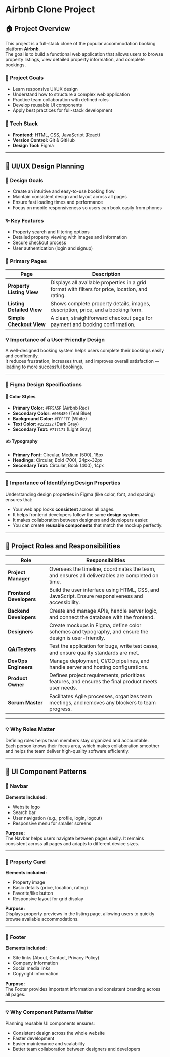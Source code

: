 # Airbnb Clone Project

## 🏠 Project Overview
This project is a full-stack clone of the popular accommodation booking platform **Airbnb**.  
The goal is to build a functional web application that allows users to browse property listings, view detailed property information, and complete bookings.

### 🎯 Project Goals
- Learn responsive UI/UX design
- Understand how to structure a complex web application
- Practice team collaboration with defined roles
- Develop reusable UI components
- Apply best practices for full-stack development

### 🧰 Tech Stack
- **Frontend:** HTML, CSS, JavaScript (React)
- **Version Control:** Git & GitHub
- **Design Tool:** Figma

- ---

## 🎨 UI/UX Design Planning

### 🏁 Design Goals
- Create an intuitive and easy-to-use booking flow  
- Maintain consistent design and layout across all pages  
- Ensure fast loading times and performance  
- Focus on mobile responsiveness so users can book easily from phones

### ✨ Key Features
- Property search and filtering options  
- Detailed property viewing with images and information  
- Secure checkout process  
- User authentication (login and signup)

### 📄 Primary Pages

| Page | Description |
|------|--------------|
| **Property Listing View** | Displays all available properties in a grid format with filters for price, location, and rating. |
| **Listing Detailed View** | Shows complete property details, images, description, price, and a booking form. |
| **Simple Checkout View** | A clean, straightforward checkout page for payment and booking confirmation. |

### 💡 Importance of a User-Friendly Design
A well-designed booking system helps users complete their bookings easily and confidently.  
It reduces frustration, increases trust, and improves overall satisfaction — leading to more successful bookings.

---

### 🎨 Figma Design Specifications

#### 🎨 Color Styles
- **Primary Color:** `#FF5A5F` (Airbnb Red)
- **Secondary Color:** `#008489` (Teal Blue)
- **Background Color:** `#FFFFFF` (White)
- **Text Color:** `#222222` (Dark Gray)
- **Secondary Text:** `#717171` (Light Gray)

#### ✍️ Typography
- **Primary Font:** Circular, Medium (500), 16px  
- **Headings:** Circular, Bold (700), 24px–32px  
- **Secondary Text:** Circular, Book (400), 14px  

---

### 🧠 Importance of Identifying Design Properties
Understanding design properties in Figma (like color, font, and spacing) ensures that:
- Your web app looks **consistent** across all pages.  
- It helps frontend developers follow the same **design system**.  
- It makes collaboration between designers and developers easier.  
- You can create **reusable components** that match the mockup perfectly.

- ---

## 👥 Project Roles and Responsibilities

| **Role** | **Responsibilities** |
|-----------|----------------------|
| **Project Manager** | Oversees the timeline, coordinates the team, and ensures all deliverables are completed on time. |
| **Frontend Developers** | Build the user interface using HTML, CSS, and JavaScript. Ensure responsiveness and accessibility. |
| **Backend Developers** | Create and manage APIs, handle server logic, and connect the database with the frontend. |
| **Designers** | Create mockups in Figma, define color schemes and typography, and ensure the design is user-friendly. |
| **QA/Testers** | Test the application for bugs, write test cases, and ensure quality standards are met. |
| **DevOps Engineers** | Manage deployment, CI/CD pipelines, and handle server and hosting configurations. |
| **Product Owner** | Defines project requirements, prioritizes features, and ensures the final product meets user needs. |
| **Scrum Master** | Facilitates Agile processes, organizes team meetings, and removes any blockers to team progress. |

---

### 💡 Why Roles Matter
Defining roles helps team members stay organized and accountable.  
Each person knows their focus area, which makes collaboration smoother and helps the team deliver high-quality software efficiently.

---

## 🧩 UI Component Patterns

### 🔹 Navbar
**Elements included:**
- Website logo  
- Search bar  
- User navigation (e.g., profile, login, logout)  
- Responsive menu for smaller screens  

**Purpose:**  
The Navbar helps users navigate between pages easily. It remains consistent across all pages and adapts to different device sizes.

---

### 🔹 Property Card
**Elements included:**
- Property image  
- Basic details (price, location, rating)  
- Favorite/like button  
- Responsive layout for grid display  

**Purpose:**  
Displays property previews in the listing page, allowing users to quickly browse available accommodations.

---

### 🔹 Footer
**Elements included:**
- Site links (About, Contact, Privacy Policy)  
- Company information  
- Social media links  
- Copyright information  

**Purpose:**  
The Footer provides important information and consistent branding across all pages.

---

### 💡 Why Component Patterns Matter
Planning reusable UI components ensures:
- Consistent design across the whole website  
- Faster development  
- Easier maintenance and scalability  
- Better team collaboration between designers and developers
